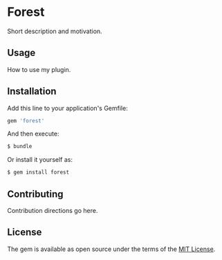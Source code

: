 # Forest
Short description and motivation.

## Usage
How to use my plugin.

## Installation
Add this line to your application's Gemfile:

```ruby
gem 'forest'
```

And then execute:
```bash
$ bundle
```

Or install it yourself as:
```bash
$ gem install forest
```

## Contributing
Contribution directions go here.

## License
The gem is available as open source under the terms of the [MIT License](http://opensource.org/licenses/MIT).
